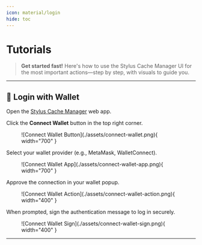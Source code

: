 ```yaml
---
icon: material/login
hide: toc
---
```


# **Tutorials**

> **Get started fast!** Here's how to use the Stylus Cache Manager UI for the most important actions—step by step, with visuals to guide you.

---

## **🔐 Login with Wallet**

Open the [Stylus Cache Manager](https://stylus.cobuilders.xyz) web app.

Click the **Connect Wallet** button in the top right corner.

<figure markdown="span">
  ![Connect Wallet Button](./assets/connect-wallet.png){ width="700" }
</figure>

Select your wallet provider (e.g., MetaMask, WalletConnect).

<figure markdown="span">
  ![Connect Wallet App](./assets/connect-wallet-app.png){ width="700" }
</figure>

Approve the connection in your wallet popup.

<figure markdown="span">
  ![Connect Wallet Action](./assets/connect-wallet-action.png){ width="400" }
</figure>

When prompted, sign the authentication message to log in securely.

<figure markdown="span">
  ![Connect Wallet Sign](./assets/connect-wallet-sign.png){ width="400" }
</figure>

---
